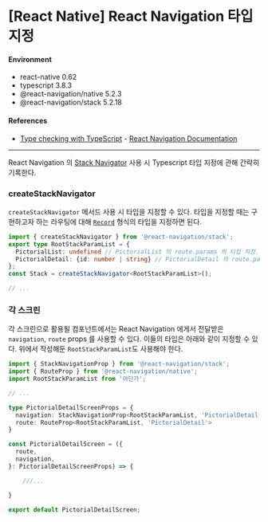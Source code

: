 
# [React Native] React Navigation 타입 지정

#### Environment

- react-native 0.62
- typescript 3.8.3
- @react-navigation/native 5.2.3
- @react-navigation/stack 5.2.18

#### References

- [Type checking with TypeScript](https://reactnavigation.org/docs/typescript/#type-checking-screens) - [React Navigation Documentation](https://reactnavigation.org/docs/getting-started)

---

React Navigation 의 [Stack Navigator](https://reactnavigation.org/docs/stack-navigator) 사용 시 Typescript 타입 지정에 관해 간략히 기록한다. 

### createStackNavigator

`createStackNavigator` 메서드 사용 시 타입을 지정할 수 있다. 타입을 지정할 때는 구현하고자 하는 라우팅에 대해 [`Record`](https://www.typescriptlang.org/docs/handbook/utility-types.html#recordkt) 형식의 타입을 지정하면 된다.

```typescript
import { createStackNavigator } from '@react-navigation/stack';
export type RootStackParamList = {
  PictorialList: undefined // PictorialList 의 route.params 의 타입 지정. undefined 이면 params 를 사용하지 않겠다는 의미.
  PictorialDetail: {id: number | string} // PictorialDetail 의 route.params 의 타입 지정. params 로 id 값을 받겠다는 의미.
};
const Stack = createStackNavigator<RootStackParamList>();

// ...
```

### 각 스크린

각 스크린으로 활용될 컴포넌트에서는 React Navigation 에게서 전달받은 `navigation`, `route` props 를 사용할 수 있다. 이들의 타입은 아래와 같이 지정할 수 있다. 위에서 작성해둔 `RootStackParamList`도 사용해야 한다.

```typescript
import { StackNavigationProp } from '@react-navigation/stack';
import { RouteProp } from '@react-navigation/native';
import RootStackParamList from '어딘가';

// ...

type PictorialDetailScreenProps = {
  navigation: StackNavigationProp<RootStackParamList, 'PictorialDetail'>
  route: RouteProp<RootStackParamList, 'PictorialDetail'>
}

const PictorialDetailScreen = ({
  route,
  navigation,
}: PictorialDetailScreenProps) => {

    ///...

}

export default PictorialDetailScreen;
```